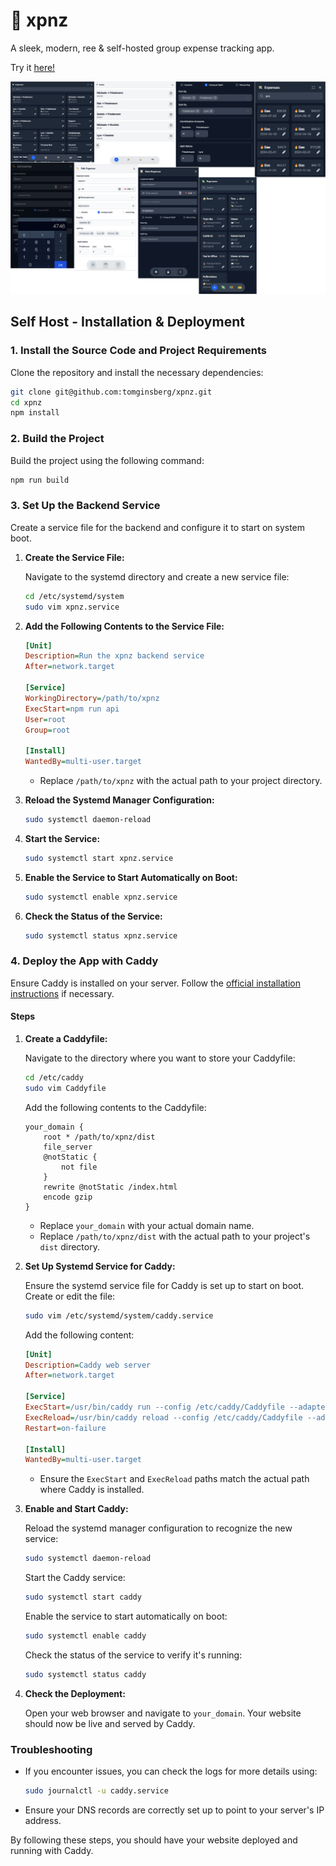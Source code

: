 # 💸 xpnz

A sleek, modern,
ree & self-hosted group expense tracking app.

Try it [here!](https://xpnz.titanium.ddns.me/)

![xpnz](public/demo.png)


## Self Host - Installation & Deployment

### 1. Install the Source Code and Project Requirements

Clone the repository and install the necessary dependencies:

```bash
git clone git@github.com:tomginsberg/xpnz.git
cd xpnz
npm install
```

### 2. Build the Project

Build the project using the following command:

```bash
npm run build
```

### 3. Set Up the Backend Service

Create a service file for the backend and configure it to start on system boot.

1. **Create the Service File:**

   Navigate to the systemd directory and create a new service file:

   ```bash
   cd /etc/systemd/system
   sudo vim xpnz.service
   ```

2. **Add the Following Contents to the Service File:**

   ```ini
   [Unit]
   Description=Run the xpnz backend service
   After=network.target

   [Service]
   WorkingDirectory=/path/to/xpnz
   ExecStart=npm run api
   User=root
   Group=root

   [Install]
   WantedBy=multi-user.target
   ```

   - Replace `/path/to/xpnz` with the actual path to your project directory.

3. **Reload the Systemd Manager Configuration:**

   ```bash
   sudo systemctl daemon-reload
   ```

4. **Start the Service:**

   ```bash
   sudo systemctl start xpnz.service
   ```

5. **Enable the Service to Start Automatically on Boot:**

   ```bash
   sudo systemctl enable xpnz.service
   ```

6. **Check the Status of the Service:**

   ```bash
   sudo systemctl status xpnz.service
   ```

### 4. Deploy the App with Caddy

Ensure Caddy is installed on your server. Follow the [official installation instructions](https://caddyserver.com/docs/install) if necessary.

#### Steps

1. **Create a Caddyfile:**

   Navigate to the directory where you want to store your Caddyfile:

   ```bash
   cd /etc/caddy
   sudo vim Caddyfile
   ```

   Add the following contents to the Caddyfile:

   ```text
   your_domain {
       root * /path/to/xpnz/dist
       file_server
       @notStatic {
           not file
       }
       rewrite @notStatic /index.html
       encode gzip
   }
   ```

   - Replace `your_domain` with your actual domain name.
   - Replace `/path/to/xpnz/dist` with the actual path to your project's `dist` directory.

2. **Set Up Systemd Service for Caddy:**

   Ensure the systemd service file for Caddy is set up to start on boot. Create or edit the file:

   ```bash
   sudo vim /etc/systemd/system/caddy.service
   ```

   Add the following content:

   ```ini
   [Unit]
   Description=Caddy web server
   After=network.target

   [Service]
   ExecStart=/usr/bin/caddy run --config /etc/caddy/Caddyfile --adapter caddyfile
   ExecReload=/usr/bin/caddy reload --config /etc/caddy/Caddyfile --adapter caddyfile
   Restart=on-failure

   [Install]
   WantedBy=multi-user.target
   ```

   - Ensure the `ExecStart` and `ExecReload` paths match the actual path where Caddy is installed.

3. **Enable and Start Caddy:**

   Reload the systemd manager configuration to recognize the new service:

   ```bash
   sudo systemctl daemon-reload
   ```

   Start the Caddy service:

   ```bash
   sudo systemctl start caddy
   ```

   Enable the service to start automatically on boot:

   ```bash
   sudo systemctl enable caddy
   ```

   Check the status of the service to verify it's running:

   ```bash
   sudo systemctl status caddy
   ```

4. **Check the Deployment:**

   Open your web browser and navigate to `your_domain`. Your website should now be live and served by Caddy.

### Troubleshooting

- If you encounter issues, you can check the logs for more details using:

  ```bash
  sudo journalctl -u caddy.service
  ```

- Ensure your DNS records are correctly set up to point to your server's IP address.

By following these steps, you should have your website deployed and running with Caddy.
